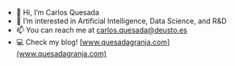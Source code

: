 - 👋 Hi, I’m Carlos Quesada
- 👀 I’m interested in Artificial Intelligence, Data Science, and R&D
- 📫 You can reach me at carlos.quesada@deusto.es
- 💻 Check my blog! [www.quesadagranja.com](www.quesadagranja.com)

<!---
quesadagranja/quesadagranja is a ✨ special ✨ repository because its `README.md` (this file) appears on your GitHub profile.
You can click the Preview link to take a look at your changes.
--->
